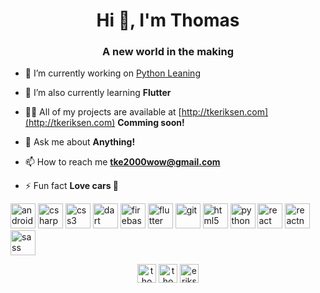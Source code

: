 <h1 align="center">Hi 👋, I'm Thomas</h1>
<h3 align="center">A new world in the making</h3>

- 🔭 I’m currently working on [Python Leaning](https://github.com/puff1g/PythonProjects)

- 🌱 I’m also currently learning **Flutter**

- 👨‍💻 All of my projects are available at [http://tkeriksen.com](http://tkeriksen.com) **Comming soon!**

- 💬 Ask me about **Anything!**

- 📫 How to reach me **tke2000wow@gmail.com**

- ⚡ Fun fact **Love cars 💓**

<p align="left"><img src="https://devicons.github.io/devicon/devicon.git/icons/android/android-original-wordmark.svg" alt="android" width="40" height="40"/> <img src="https://devicons.github.io/devicon/devicon.git/icons/csharp/csharp-original.svg" alt="csharp" width="40" height="40"/> <img src="https://devicons.github.io/devicon/devicon.git/icons/css3/css3-original-wordmark.svg" alt="css3" width="40" height="40"/> <img src="https://www.vectorlogo.zone/logos/dartlang/dartlang-icon.svg" alt="dart" width="40" height="40"/> <img src="https://www.vectorlogo.zone/logos/firebase/firebase-icon.svg" alt="firebase" width="40" height="40"/> <img src="https://www.vectorlogo.zone/logos/flutterio/flutterio-icon.svg" alt="flutter" width="40" height="40"/> <img src="https://www.vectorlogo.zone/logos/git-scm/git-scm-icon.svg" alt="git" width="40" height="40"/> <img src="https://devicons.github.io/devicon/devicon.git/icons/html5/html5-original-wordmark.svg" alt="html5" width="40" height="40"/> <img src="https://devicons.github.io/devicon/devicon.git/icons/python/python-original.svg" alt="python" width="40" height="40"/> <img src="https://devicons.github.io/devicon/devicon.git/icons/react/react-original-wordmark.svg" alt="react" width="40" height="40"/> <img src="https://reactnative.dev/img/header_logo.svg" alt="reactnative" width="40" height="40"/> <img src="https://devicons.github.io/devicon/devicon.git/icons/sass/sass-original.svg" alt="sass" width="40" height="40"/></p><p align="center">
<a href="https://twitter.com/thomaseriksen5" target="blank"><img align="center" src="https://cdn.jsdelivr.net/npm/simple-icons@3.0.1/icons/twitter.svg" alt="thomaseriksen5" height="30" width="30" /></a>
<a href="https://linkedin.com/in/thomas kian eriksen" target="blank"><img align="center" src="https://cdn.jsdelivr.net/npm/simple-icons@3.0.1/icons/linkedin.svg" alt="thomas kian eriksen" height="30" width="30" /></a>
<a href="https://instagram.com/eriksen37" target="blank"><img align="center" src="https://cdn.jsdelivr.net/npm/simple-icons@3.0.1/icons/instagram.svg" alt="eriksen37" height="30" width="30" /></a>
</p>
